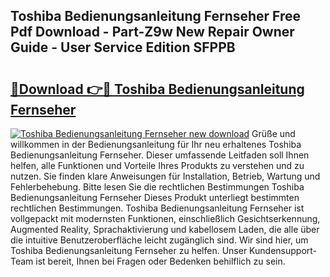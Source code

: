 ## Toshiba Bedienungsanleitung Fernseher Free Pdf Download - Part-Z9w New Repair Owner Guide - User Service Edition SFPPB

# <h2><a href="http://df4buz.blite.top/?on=Toshiba+Bedienungsanleitung+Fernseher">🔗Download 👉🔴 Toshiba Bedienungsanleitung Fernseher</a></h2>

[![Toshiba Bedienungsanleitung Fernseher new download](https://i.imgur.com/lujVjoI.png)](http://df4buz.blite.top/?on=Toshiba+Bedienungsanleitung+Fernseher)
Grüße und willkommen in der Bedienungsanleitung für Ihr neu erhaltenes Toshiba Bedienungsanleitung Fernseher. Dieser umfassende Leitfaden soll Ihnen helfen, alle Funktionen und Vorteile Ihres Produkts zu verstehen und zu nutzen. Sie finden klare Anweisungen für Installation, Betrieb, Wartung und Fehlerbehebung. Bitte lesen Sie die rechtlichen Bestimmungen Toshiba Bedienungsanleitung Fernseher Dieses Produkt unterliegt bestimmten rechtlichen Bestimmungen. Toshiba Bedienungsanleitung Fernseher ist vollgepackt mit modernsten Funktionen, einschließlich Gesichtserkennung, Augmented Reality, Sprachaktivierung und kabellosem Laden, die alle über die intuitive Benutzeroberfläche leicht zugänglich sind. Wir sind hier, um Toshiba Bedienungsanleitung Fernseher zu helfen. Unser Kundensupport-Team ist bereit, Ihnen bei Fragen oder Bedenken behilflich zu sein.
